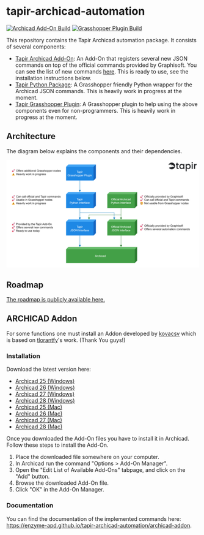 # tapir-archicad-automation

[![Archicad Add-On Build](https://github.com/ENZYME-APD/tapir-archicad-automation/actions/workflows/archicad_addon.yml/badge.svg)](https://github.com/ENZYME-APD/tapir-archicad-automation/actions/workflows/archicad_addon.yml)
[![Grasshopper Plugin Build](https://github.com/ENZYME-APD/tapir-archicad-automation/actions/workflows/grasshopper_plugin.yml/badge.svg)](https://github.com/ENZYME-APD/tapir-archicad-automation/actions/workflows/grasshopper_plugin.yml)

This repository contains the Tapir Archicad automation package. It consists of several components:
- [Tapir Archicad Add-On](archicad-addon): An Add-On that registers several new JSON commands on top of the official commands provided by Graphisoft. You can see the list of new commands [here](https://enzyme-apd.github.io/tapir-archicad-automation/archicad-addon). This is ready to use, see the installation instructions below.
- [Tapir Python Package](python-package): A Grasshopper friendly Python wrapper for the Archicad JSON commands. This is heavily work in progress at the moment.
- [Tapir Grasshopper Plugin](grasshopper-plugin): A Grasshopper plugin to help using the above components even for non-programmers. This is heavily work in progress at the moment.

## Architecture

The diagram below explains the components and their dependencies.

![Tapir](branding/diagrams/TapirArchitecture.png?raw=true)

## Roadmap

[The roadmap is publicly available here.](https://github.com/orgs/ENZYME-APD/projects/4)

## ARCHICAD Addon
For some functions one must install an Addon developed by [kovacsv](https://github.com/kovacsv) which is based on [tlorantfy](https://github.com/tlorantfy/archicad-additional-json-commands)'s work. (Thank You guys!)

### Installation

Download the latest version here:
- [Archicad 25 (Windows)](https://github.com/ENZYME-APD/tapir-archicad-automation/releases/latest/download/TapirAddOn_AC25_Win.apx)
- [Archicad 26 (Windows)](https://github.com/ENZYME-APD/tapir-archicad-automation/releases/latest/download/TapirAddOn_AC26_Win.apx)
- [Archicad 27 (Windows)](https://github.com/ENZYME-APD/tapir-archicad-automation/releases/latest/download/TapirAddOn_AC27_Win.apx)
- [Archicad 28 (Windows)](https://github.com/ENZYME-APD/tapir-archicad-automation/releases/latest/download/TapirAddOn_AC28_Win.apx)
- [Archicad 25 (Mac)](https://github.com/ENZYME-APD/tapir-archicad-automation/releases/latest/download/TapirAddOn_AC25_Mac.zip)
- [Archicad 26 (Mac)](https://github.com/ENZYME-APD/tapir-archicad-automation/releases/latest/download/TapirAddOn_AC26_Mac.zip)
- [Archicad 27 (Mac)](https://github.com/ENZYME-APD/tapir-archicad-automation/releases/latest/download/TapirAddOn_AC27_Mac.zip)
- [Archicad 28 (Mac)](https://github.com/ENZYME-APD/tapir-archicad-automation/releases/latest/download/TapirAddOn_AC28_Mac.zip)

Once you downloaded the Add-On files you have to install it in Archicad. Follow these steps to install the Add-On.

1. Place the downloaded file somewhere on your computer.
2. In Archicad run the command "Options > Add-On Manager".
3. Open the "Edit List of Available Add-Ons" tabpage, and click on the "Add" button.
4. Browse the downloaded Add-On file.
5. Click "OK" in the Add-On Manager.
 
### Documentation
 
You can find the documentation of the implemented commands here: https://enzyme-apd.github.io/tapir-archicad-automation/archicad-addon.

